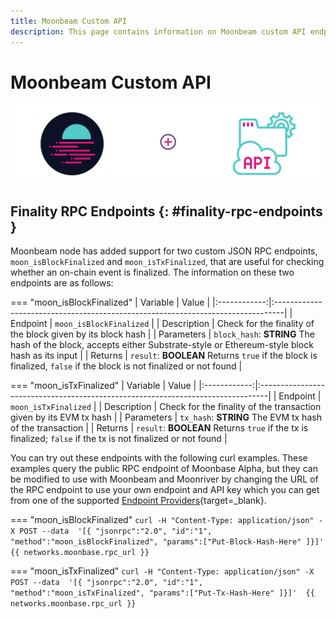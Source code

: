 ```yaml
---
title: Moonbeam Custom API
description: This page contains information on Moonbeam custom API endpoints. 
---
```


# Moonbeam Custom API 

![Moonbeam Custom API](/images/builders/build/moonbeam-custom-api/moonbeam-custom-api-banner.png)

## Finality RPC Endpoints {: #finality-rpc-endpoints }

Moonbeam node has added support for two custom JSON RPC endpoints, `moon_isBlockFinalized` and `moon_isTxFinalized`, that are useful for checking whether an on-chain event is finalized. The information on these two endpoints are as follows:

=== "moon_isBlockFinalized"
    |   Variable   |                                      Value                                       |
    |:------------:|:--------------------------------------------------------------------------------|
    |   Endpoint |                        `moon_isBlockFinalized`                     |
    |   Description   | Check for the finality of the block given by its block hash |
    |  Parameters |    `block_hash`: **STRING** The hash of the block, accepts either Substrate-style or Ethereum-style block hash as its input                     | 
    |  Returns | `result`: **BOOLEAN** Returns `true` if the block is finalized, `false` if the block is not finalized or not found  | 

=== "moon_isTxFinalized"
    |   Variable   |                                      Value                                       |
    |:------------:|:--------------------------------------------------------------------------------|
    |   Endpoint |                        `moon_isTxFinalized`                     |
    |   Description   | Check for the finality of the transaction given by its EVM tx hash |
    |  Parameters | `tx_hash`: **STRING** The EVM tx hash of the transaction  | 
    |  Returns |  `result`: **BOOLEAN** Returns `true` if the tx is finalized; `false` if the tx is not finalized or not found | 

You can try out these endpoints with the following curl examples. These examples query the public RPC endpoint of Moonbase Alpha, but they can be modified to use with Moonbeam and Moonriver by changing the URL of the RPC endpoint to use your own endpoint and API key which you can get from one of the supported [Endpoint Providers](/builders/get-started/endpoints/){target=_blank}.

=== "moon_isBlockFinalized"
    ```
    curl -H "Content-Type: application/json" -X POST --data 
        '[{
            "jsonrpc":"2.0",
            "id":"1",
            "method":"moon_isBlockFinalized",
            "params":["Put-Block-Hash-Here"
        ]}]' 
        {{ networks.moonbase.rpc_url }}
    ```

=== "moon_isTxFinalized"
    ```
    curl -H "Content-Type: application/json" -X POST --data 
        '[{
            "jsonrpc":"2.0",
            "id":"1",
            "method":"moon_isTxFinalized",
            "params":["Put-Tx-Hash-Here"
        ]}]' 
        {{ networks.moonbase.rpc_url }}
    ```

